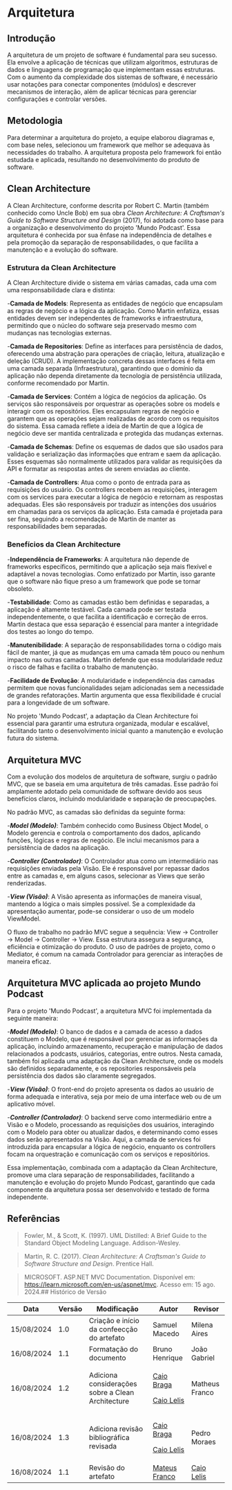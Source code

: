 # Arquitetura

## Introdução

A arquitetura de um projeto de software é fundamental para seu sucesso. Ela envolve a aplicação de técnicas que utilizam algoritmos, estruturas de dados e linguagens de programação que implementam essas estruturas. Com o aumento da complexidade dos sistemas de software, é necessário usar notações para conectar componentes (módulos) e descrever mecanismos de interação, além de aplicar técnicas para gerenciar configurações e controlar versões.

## Metodologia

Para determinar a arquitetura do projeto, a equipe elaborou diagramas e, com base neles, selecionou um framework que melhor se adequava às necessidades do trabalho. A arquitetura proposta pelo framework foi então estudada e aplicada, resultando no desenvolvimento do produto de software.

## Clean Architecture

A Clean Architecture, conforme descrita por Robert C. Martin (também conhecido como Uncle Bob) em sua obra *Clean Architecture: A Craftsman's Guide to Software Structure and Design* (2017), foi adotada como base para a organização e desenvolvimento do projeto 'Mundo Podcast'. Essa arquitetura é conhecida por sua ênfase na independência de detalhes e pela promoção da separação de responsabilidades, o que facilita a manutenção e a evolução do software.

### Estrutura da Clean Architecture

A Clean Architecture divide o sistema em várias camadas, cada uma com uma responsabilidade clara e distinta:

-**Camada de Models**: Representa as entidades de negócio que encapsulam as regras de negócio e a lógica da aplicação. Como Martin enfatiza, essas entidades devem ser independentes de frameworks e infraestrutura, permitindo que o núcleo do software seja preservado mesmo com mudanças nas tecnologias externas.

-**Camada de Repositories**: Define as interfaces para persistência de dados, oferecendo uma abstração para operações de criação, leitura, atualização e deleção (CRUD). A implementação concreta dessas interfaces é feita em uma camada separada (Infraestrutura), garantindo que o domínio da aplicação não dependa diretamente da tecnologia de persistência utilizada, conforme recomendado por Martin.

-**Camada de Services**: Contém a lógica de negócios da aplicação. Os serviços são responsáveis por orquestrar as operações sobre os models e interagir com os repositórios. Eles encapsulam regras de negócio e garantem que as operações sejam realizadas de acordo com os requisitos do sistema. Essa camada reflete a ideia de Martin de que a lógica de negócio deve ser mantida centralizada e protegida das mudanças externas.

-**Camada de Schemas**: Define os esquemas de dados que são usados para validação e serialização das informações que entram e saem da aplicação. Esses esquemas são normalmente utilizados para validar as requisições da API e formatar as respostas antes de serem enviadas ao cliente.

-**Camada de Controllers**: Atua como o ponto de entrada para as requisições do usuário. Os controllers recebem as requisições, interagem com os services para executar a lógica de negócio e retornam as respostas adequadas. Eles são responsáveis por traduzir as intenções dos usuários em chamadas para os serviços da aplicação. Esta camada é projetada para ser fina, seguindo a recomendação de Martin de manter as responsabilidades bem separadas.

### Benefícios da Clean Architecture

-**Independência de Frameworks**: A arquitetura não depende de frameworks específicos, permitindo que a aplicação seja mais flexível e adaptável a novas tecnologias. Como enfatizado por Martin, isso garante que o software não fique preso a um framework que pode se tornar obsoleto.

-**Testabilidade**: Como as camadas estão bem definidas e separadas, a aplicação é altamente testável. Cada camada pode ser testada independentemente, o que facilita a identificação e correção de erros. Martin destaca que essa separação é essencial para manter a integridade dos testes ao longo do tempo.

-**Manutenibilidade**: A separação de responsabilidades torna o código mais fácil de manter, já que as mudanças em uma camada têm pouco ou nenhum impacto nas outras camadas. Martin defende que essa modularidade reduz o risco de falhas e facilita o trabalho de manutenção.

-**Facilidade de Evolução**: A modularidade e independência das camadas permitem que novas funcionalidades sejam adicionadas sem a necessidade de grandes refatorações. Martin argumenta que essa flexibilidade é crucial para a longevidade de um software.

No projeto 'Mundo Podcast', a adaptação da Clean Architecture foi essencial para garantir uma estrutura organizada, modular e escalável, facilitando tanto o desenvolvimento inicial quanto a manutenção e evolução futura do sistema.

## Arquitetura MVC

Com a evolução dos modelos de arquitetura de software, surgiu o padrão MVC, que se baseia em uma arquitetura de três camadas. Esse padrão foi amplamente adotado pela comunidade de software devido aos seus benefícios claros, incluindo modularidade e separação de preocupações.

No padrão MVC, as camadas são definidas da seguinte forma:

-_**Model (Modelo)**_: Também conhecido como Business Object Model, o Modelo gerencia e controla o comportamento dos dados, aplicando funções, lógicas e regras de negócio. Ele inclui mecanismos para a persistência de dados na aplicação.

-_**Controller (Controlador)**_: O Controlador atua como um intermediário nas requisições enviadas pela Visão. Ele é responsável por repassar dados entre as camadas e, em alguns casos, selecionar as Views que serão renderizadas.

-_**View (Visão)**_: A Visão apresenta as informações de maneira visual, mantendo a lógica o mais simples possível. Se a complexidade da apresentação aumentar, pode-se considerar o uso de um modelo ViewModel.

O fluxo de trabalho no padrão MVC segue a sequência: View → Controller → Model → Controller → View. Essa estrutura assegura a segurança, eficiência e otimização do produto. O uso de padrões de projeto, como o Mediator, é comum na camada Controlador para gerenciar as interações de maneira eficaz.

## Arquitetura MVC aplicada ao projeto Mundo Podcast

Para o projeto 'Mundo Podcast', a arquitetura MVC foi implementada da seguinte maneira:

-_**Model (Modelo)**_: O banco de dados e a camada de acesso a dados constituem o Modelo, que é responsável por gerenciar as informações da aplicação, incluindo armazenamento, recuperação e manipulação de dados relacionados a podcasts, usuários, categorias, entre outros. Nesta camada, também foi aplicada uma adaptação da Clean Architecture, onde os models são definidos separadamente, e os repositories responsáveis pela persistência dos dados são claramente segregados.

-_**View (Visão)**_: O front-end do projeto apresenta os dados ao usuário de forma adequada e interativa, seja por meio de uma interface web ou de um aplicativo móvel.

-_**Controller (Controlador)**_: O backend serve como intermediário entre a Visão e o Modelo, processando as requisições dos usuários, interagindo com o Modelo para obter ou atualizar dados, e determinando como esses dados serão apresentados na Visão. Aqui, a camada de services foi introduzida para encapsular a lógica de negócio, enquanto os controllers focam na orquestração e comunicação com os serviços e repositórios.

Essa implementação, combinada com a adaptação da Clean Architecture, promove uma clara separação de responsabilidades, facilitando a manutenção e evolução do projeto Mundo Podcast, garantindo que cada componente da arquitetura possa ser desenvolvido e testado de forma independente.

## Referências
> Fowler, M., & Scott, K. (1997). UML Distilled: A Brief Guide to the Standard Object Modeling Language. Addison-Wesley.

> Martin, R. C. (2017). *Clean Architecture: A Craftsman's Guide to Software Structure and Design*. Prentice Hall.

> MICROSOFT. ASP.NET MVC Documentation. Disponível em: https://learn.microsoft.com/en-us/aspnet/mvc. Acesso em: 15 ago. 2024.## Histórico de Versão

| Data       | Versão | Modificação                                | Autor          | Revisor      |
|------------|--------|--------------------------------------------|----------------|--------------|
| 15/08/2024 | 1.0    | Criação e início da confeecção do artefato | Samuel Macedo  | Milena Aires |
| 16/08/2024 | 1.1    | Formatação do documento                    | Bruno Henrique | João Gabriel |
| 16/08/2024 | 1.2    | Adiciona considerações sobre a Clean Architecture                    |  <p>[Caio Braga](github.com/caioalvesbraga)</p> <p>[Caio Lelis](github.com/caio-lelis)</p> | Matheus Franco |
| 16/08/2024 | 1.3    | Adiciona revisão bibliográfica revisada                    | <p>[Caio Braga](github.com/caioalvesbraga)</p> <p>[Caio Lelis](github.com/caio-lelis)</p> | Pedro Moraes |
| 16/08/2024 | 1.1    | Revisão do artefato | [Mateus Franco](https://github.com/Mateusvff) | [Caio Lelis](github.com/caio-lelis) |
